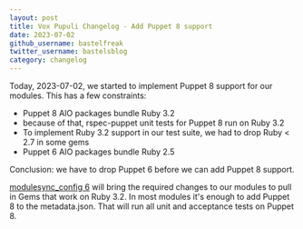 ```yaml
---
layout: post
title: Vox Pupuli Changelog - Add Puppet 8 support
date: 2023-07-02
github_username: bastelfreak
twitter_username: bastelsblog
category: changelog
---
```


Today, 2023-07-02, we started to implement Puppet 8 support for our modules.
This has a few constraints:
* Puppet 8 AIO packages bundle Ruby 3.2
* because of that, rspec-puppet unit tests for Puppet 8 run on Ruby 3.2
* To implement Ruby 3.2 support in our test suite, we had to drop Ruby < 2.7 in some gems
* Puppet 6 AIO packages bundle Ruby 2.5

Conclusion: we have to drop Puppet 6 before we can add Puppet 8 support.

[modulesync_config 6](https://github.com/voxpupuli/modulesync_config/blob/master/CHANGELOG.md#600-2023-05-12)
will bring the required changes to our modules to pull in Gems that work on Ruby
3.2. In most modules it's enough to add Puppet 8 to the metadata.json. That will
run all unit and acceptance tests on Puppet 8.
